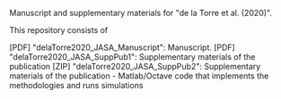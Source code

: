 Manuscript and supplementary materials for "de la Torre et al. (2020)".

This repository consists of

[PDF] "delaTorre2020_JASA_Manuscript": Manuscript.
[PDF] "delaTorre2020_JASA_SuppPub1": Supplementary materials of the publication
[ZIP] "delaTorre2020_JASA_SuppPub2": Supplementary materials of the publication - Matlab/Octave code that implements the methodologies and runs simulations
